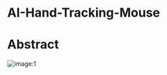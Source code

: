 # AI-Hand-Tracking-Mouse


# Abstract
![image:1](https://discord.com/channels/978253269887508531/1021138393264050247/1076768054874222623.jpg)

